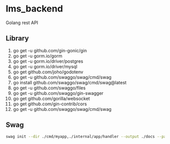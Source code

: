 # lms_backend
Golang rest API

## Library
1. go get -u github.com/gin-gonic/gin
2. go get -u gorm.io/gorm
3. go get -u gorm.io/driver/postgres
4. go get -u gorm.io/driver/mysql
5. go get github.com/joho/godotenv
6. go get -u github.com/swaggo/swag/cmd/swag
7. go install github.com/swaggo/swag/cmd/swag@latest
8. go get -u github.com/swaggo/files
9. go get -u github.com/swaggo/gin-swagger
10. go get github.com/gorilla/websocket
11. go get github.com/gin-contrib/cors
12. go get -u github.com/swaggo/swag/cmd/swag

## Swag 
```bash
swag init --dir ./cmd/myapp,./internal/app/handler --output ./docs --parseDependency
```

